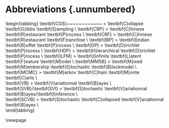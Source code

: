 # Abbreviations {.unnumbered}

\begin{tabbing}
\textbf{CGS}~~~~~~~~~~~~ \= \textbf{C}ollapse \textbf{G}ibbs \textbf{S}ampling \\
\textbf{CRP} \> \textbf{C}hinese \textbf{R}estaurant \textbf{P}rocess \\
\textbf{CRF} \> \textbf{C}hinese \textbf{R}estaurant \textbf{F}ranchise \\
\textbf{IBP} \> \textbf{I}ndian \textbf{B}uffet \textbf{P}rocess \\
\textbf{DP} \> \textbf{D}irichlet \textbf{P}rocess \\
\textbf{HDP} \> \textbf{H}ierarchical \textbf{D}irichlet \textbf{P}rocess \\
\textbf{ILFM} \> \textbf{I}nfinite \textbf{L}atent \textbf{F}eature \textbf{M}odel \\
\textbf{MMSB} \> \textbf{M}ixed \textbf{M}embership \textbf{S}tochastic \textbf{B}lockmodel \\
\textbf{MCMC} \> \textbf{M}arkov \textbf{C}hain \textbf{M}onte \textbf{C}arlo \\  
\textbf{VB} \> \textbf{V}ariationnal \textbf{B}ayes \\  
\textbf{SVB}/\textbf{SVI} \> \textbf{S}tochastic  \textbf{V}ariationnal \textbf{B}ayes/\textbf{I}nference \\  
\textbf{SCVB} \> \textbf{S}tochastic \textbf{C}ollapsed \textbf{V}ariationnal \textbf{B}ayes \\  
\end{tabbing}

\newpage
